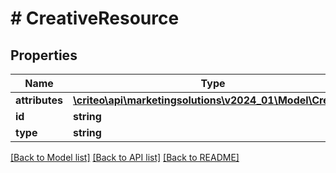 # # CreativeResource

## Properties

Name | Type | Description | Notes
------------ | ------------- | ------------- | -------------
**attributes** | [**\criteo\api\marketingsolutions\v2024_01\Model\Creative**](Creative.md) |  | [optional]
**id** | **string** |  | [optional]
**type** | **string** |  | [optional]

[[Back to Model list]](../../README.md#models) [[Back to API list]](../../README.md#endpoints) [[Back to README]](../../README.md)
